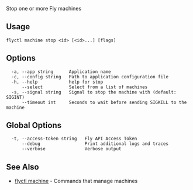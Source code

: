 Stop one or more Fly machines


## Usage
~~~
flyctl machine stop <id> [<id>...] [flags]
~~~

## Options

~~~
  -a, --app string      Application name
  -c, --config string   Path to application configuration file
  -h, --help            help for stop
      --select          Select from a list of machines
  -s, --signal string   Signal to stop the machine with (default: SIGINT)
      --timeout int     Seconds to wait before sending SIGKILL to the machine
~~~

## Global Options

~~~
  -t, --access-token string   Fly API Access Token
      --debug                 Print additional logs and traces
      --verbose               Verbose output
~~~

## See Also

* [flyctl machine](/docs/flyctl/machine/)	 - Commands that manage machines

